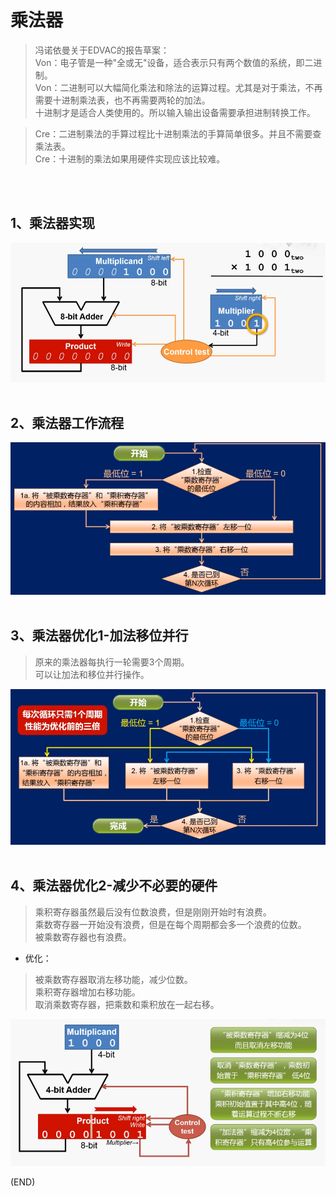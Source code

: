 # 乘法器    

> 冯诺依曼关于EDVAC的报告草案：    
> Von：电子管是一种"全或无"设备，适合表示只有两个数值的系统，即二进制。    
> Von：二进制可以大幅简化乘法和除法的运算过程。尤其是对于乘法，不再需要十进制乘法表，也不再需要两轮的加法。      
> 十进制才是适合人类使用的。所以输入输出设备需要承担进制转换工作。    


> Cre：二进制乘法的手算过程比十进制乘法的手算简单很多。并且不需要查乘法表。    
> Cre：十进制的乘法如果用硬件实现应该比较难。      

<br />
<br />

## 1、乘法器实现      

<img src="Images/multiplier_1.png" />    

<br />
<br />

## 2、乘法器工作流程    

<img src="Images/multiplier_2.png" />    




<br />
<br />  

## 3、乘法器优化1-加法移位并行    

> 原来的乘法器每执行一轮需要3个周期。    
> 可以让加法和移位并行操作。    

<img src="Images/multiplier_3.png" />    

<br />
<br />  

## 4、乘法器优化2-减少不必要的硬件      

> 乘积寄存器虽然最后没有位数浪费，但是刚刚开始时有浪费。    
> 乘数寄存器一开始没有浪费，但是在每个周期都会多一个浪费的位数。    
> 被乘数寄存器也有浪费。    

- 优化：    

> 被乘数寄存器取消左移功能，减少位数。    
> 乘积寄存器增加右移功能。    
> 取消乘数寄存器，把乘数和乘积放在一起右移。    


<img src="Images/multiplier_optimization.png" />      




(END)    
